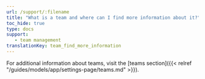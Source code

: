 ```yaml
---
url: /support/:filename
title: "What is a team and where can I find more information about it?"
toc_hide: true
type: docs
support:
   - team management
translationKey: team_find_more_information
---
```

For additional information about teams, visit the [teams section]({{< relref "/guides/models/app/settings-page/teams.md" >}}).